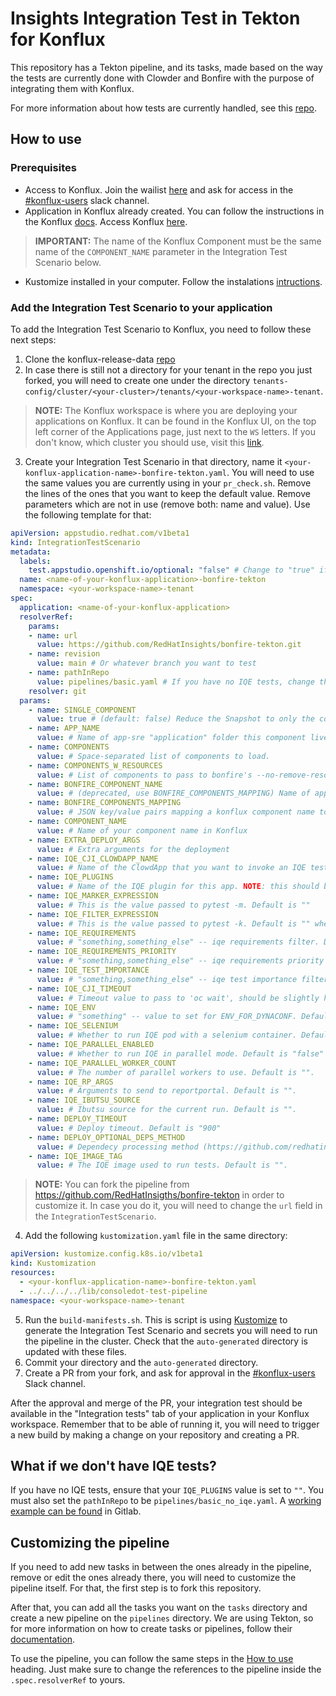 # Insights Integration Test in Tekton for Konflux

This repository has a Tekton pipeline, and its tasks, made based on the way the tests are currently done with Clowder and Bonfire with the purpose of integrating them with Konflux.

For more information about how tests are currently handled, see this [repo](https://github.com/RedHatInsights/cicd-tools).

## How to use

### Prerequisites

* Access to Konflux. Join the wailist [here](https://console.redhat.com/preview/hac/application-pipeline) and ask for access in the [#konflux-users](https://redhat-internal.slack.com/archives/C04PZ7H0VA8) slack channel.
* Application in Konflux already created. You can follow the instructions in the Konflux [docs](https://redhat-appstudio.github.io/docs.appstudio.io/Documentation/main/getting-started/get-started/#creating-your-first-application). Access Konflux [here](https://console.redhat.com/preview/hac/application-pipeline).
> **IMPORTANT:** The name of the Konflux Component must be the same name of the `COMPONENT_NAME` parameter in the Integration Test Scenario below.
* Kustomize installed in your computer. Follow the instalations [intructions](https://kubectl.docs.kubernetes.io/installation/kustomize/).

### Add the Integration Test Scenario to your application

To add the Integration Test Scenario to Konflux, you need to follow these next steps:

1. Clone the konflux-release-data [repo](https://gitlab.cee.redhat.com/releng/konflux-release-data.git)
2. In case there is still not a directory for your tenant in the repo you just forked, you will need to create one under the directory `tenants-config/cluster/<your-cluster>/tenants/<your-workspace-name>-tenant`.
> **NOTE:** The Konflux workspace is where you are deploying your applications on Konflux. It can be found in the Konflux UI, on the top left corner of the Applications page, just next to the `WS` letters. If you don't know, which cluster you should use, visit this [link](https://gitlab.cee.redhat.com/konflux/docs/users/-/blob/main/topics/overview/deployments.md?ref_type=heads).
3. Create your Integration Test Scenario in that directory, name it `<your-konflux-application-name>-bonfire-tekton.yaml`. You will need to use the same values you are currently using in your `pr_check.sh`. Remove the lines of the ones that you want to keep the default value. Remove parameters which are not in use (remove both: name and value). Use the following template for that:
```yaml
apiVersion: appstudio.redhat.com/v1beta1
kind: IntegrationTestScenario
metadata:
  labels:
    test.appstudio.openshift.io/optional: "false" # Change to "true" if you don't need the test to be mandatory
  name: <name-of-your-konflux-application>-bonfire-tekton
  namespace: <your-workspace-name>-tenant
spec:
  application: <name-of-your-konflux-application>
  resolverRef:
    params:
    - name: url
      value: https://github.com/RedHatInsights/bonfire-tekton.git
    - name: revision
      value: main # Or whatever branch you want to test
    - name: pathInRepo
      value: pipelines/basic.yaml # If you have no IQE tests, change this to pipelines/basic_no_iqe.yaml
    resolver: git
  params:
    - name: SINGLE_COMPONENT
      value: true # (default: false) Reduce the Snapshot to only the component whose build caused the Snapshot to be created
    - name: APP_NAME
      value: # Name of app-sre "application" folder this component lives in.
    - name: COMPONENTS
      value: # Space-separated list of components to load.
    - name: COMPONENTS_W_RESOURCES
      value: # List of components to pass to bonfire's --no-remove-resources option
    - name: BONFIRE_COMPONENT_NAME
      value: # (deprecated, use BONFIRE_COMPONENTS_MAPPING) Name of app-sre "resourceTemplate" in deploy.yaml for your component. If it is the same as the name in Konflux, you don't need to fill this.
    - name: BONFIRE_COMPONENTS_MAPPING
      value: # JSON key/value pairs mapping a konflux component name to its app-interface "resourceTemplate" name. If they both have the same name, you do not need to define this. Example: '{"konflux_component1": "app_interface_component1", "konflux_component2": "app_interface_component2"}'
    - name: COMPONENT_NAME
      value: # Name of your component name in Konflux
    - name: EXTRA_DEPLOY_ARGS
      value: # Extra arguments for the deployment
    - name: IQE_CJI_CLOWDAPP_NAME
      value: # Name of the ClowdApp that you want to invoke an IQE test CJI for. If it is the same as the name in Konflux, you don't need to fill this.
    - name: IQE_PLUGINS
      value: # Name of the IQE plugin for this app. NOTE: this should be "" if you have no IQE tests.
    - name: IQE_MARKER_EXPRESSION
      value: # This is the value passed to pytest -m. Default is ""
    - name: IQE_FILTER_EXPRESSION
      value: # This is the value passed to pytest -k. Default is "" when no filter desired
    - name: IQE_REQUIREMENTS
      value: # "something,something_else" -- iqe requirements filter. Default is "" when no filter desired
    - name: IQE_REQUIREMENTS_PRIORITY
      value: # "something,something_else" -- iqe requirements priority filter. Default is "" when no filter desired
    - name: IQE_TEST_IMPORTANCE
      value: # "something,something_else" -- iqe test importance filter. Default is "" when no filter desired
    - name: IQE_CJI_TIMEOUT
      value: # Timeout value to pass to 'oc wait', should be slightly higher than expected test run time. Default is 30m
    - name: IQE_ENV
      value: # "something" -- value to set for ENV_FOR_DYNACONF. Default is "clowder_smoke"
    - name: IQE_SELENIUM
      value: # Whether to run IQE pod with a selenium container. Default is "false"
    - name: IQE_PARALLEL_ENABLED
      value: # Whether to run IQE in parallel mode. Default is "false"
    - name: IQE_PARALLEL_WORKER_COUNT
      value: # The number of parallel workers to use. Default is "".
    - name: IQE_RP_ARGS
      value: # Arguments to send to reportportal. Default is "".
    - name: IQE_IBUTSU_SOURCE
      value: # Ibutsu source for the current run. Default is "".
    - name: DEPLOY_TIMEOUT
      value: # Deploy timeout. Default is "900"
    - name: DEPLOY_OPTIONAL_DEPS_METHOD
      value: # Dependecy processing method (https://github.com/redhatinsights/bonfire?tab=readme-ov-file#dependency-processing). Default is "hybrid"
    - name: IQE_IMAGE_TAG
      value: # The IQE image used to run tests. Default is "".
```
> **NOTE:** You can fork the pipeline from https://github.com/RedHatInsigths/bonfire-tekton in order to customize it. In case you do it, you will need to change the `url` field in the `IntegrationTestScenario`.
4. Add the following `kustomization.yaml` file in the same directory:
```yaml
apiVersion: kustomize.config.k8s.io/v1beta1
kind: Kustomization
resources:
  - <your-konflux-application-name>-bonfire-tekton.yaml
  - ../../../../lib/consoledot-test-pipeline
namespace: <your-workspace-name>-tenant
```
5. Run the `build-manifests.sh`. This is script is using [Kustomize](https://kustomize.io/) to generate the Integration Test Scenario and secrets you will need to run the pipeline in the cluster. Check that the `auto-generated` directory is updated with these files.
6. Commit your directory and the `auto-generated` directory.
7. Create a PR from your fork, and ask for approval in the [#konflux-users](https://redhat-internal.slack.com/archives/C04PZ7H0VA8) Slack channel.

After the approval and merge of the PR, your integration test should be available in the "Integration tests" tab of your application in your Konflux workspace. Remember that to be able of running it, you will need to trigger a new build by making a change on your repository and creating a PR.

## What if we don't have IQE tests?

If you have no IQE tests, ensure that your `IQE_PLUGINS` value is set to `""`. You must also set the `pathInRepo` to be `pipelines/basic_no_iqe.yaml`. A [working example can be found](https://gitlab.cee.redhat.com/releng/konflux-release-data/-/blob/main/tenants-config/cluster/stone-prd-rh01/tenants/hcc-platex-services-tenant/quickstarts.bonfire-tekton.yaml?ref_type=heads) in Gitlab.

## Customizing the pipeline

If you need to add new tasks in between the ones already in the pipeline, remove or edit the ones already there, you will need to customize the pipeline itself. For that, the first step is to fork this repository.

After that, you can add all the tasks you want on the `tasks` directory and create a new pipeline on the `pipelines` directory. We are using Tekton, so for more information on how to create tasks or pipelines, follow their [documentation](https://tekton.dev/docs/).

To use the pipeline, you can follow the same steps in the [How to use](./README.md#how-to-use) heading. Just make sure to change the references to the pipeline inside the `.spec.resolverRef` to yours.

